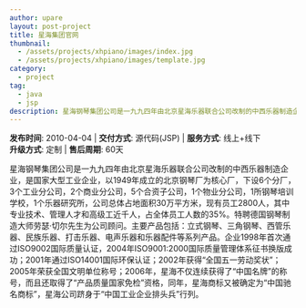 ```yaml
---
author: upare
layout: post-project
title: 星海集团官网
thumbnail:
  - /assets/projects/xhpiano/images/index.jpg
  - /assets/projects/xhpiano/images/template.jpg
category:
  - project
tag:
  - java
  - jsp
description: 星海钢琴集团公司是一九九四年由北京星海乐器联合公司改制的中西乐器制造企业，是国家大型工业企业
---
```

**发布时间**: 2010-04-04 | **交付方式**: 源代码(JSP) | **服务方式**: 线上+线下  
**升级方式**: 定制 | **售后周期**: 60天

 星海钢琴集团公司是一九九四年由北京星海乐器联合公司改制的中西乐器制造企业，是国家大型工业企业，以1949年成立的北京钢琴厂为核心厂，下设6个分厂，3个工业分公司，2个商业分公司，5个合资子公司，1个物业分公司，1所钢琴培训学校，1个乐器研究所，公司总体占地面积30万平方米，现有员工2800人，其中专业技术、管理人才和高级工近千人，占全体员工人数的35%。特聘德国钢琴制造大师劳瑟·切尔先生为公司顾问。主要产品包括：立式钢琴、三角钢琴、西管乐器、民族乐器、打击乐器、电声乐器和乐器配件等系列产品。企业1998年首次通过ISO9002国际质量认证，2004年ISO9001:2000国际质量管理体系征书换版成功；2001年通过ISO14001国际环保认证；2002年获得“全国五一劳动奖状”；2005年荣获全国文明单位称号；2006年，星海不仅连续获得了“中国名牌”的称号，而且还取得了“产品质量国家免检”资格，同年，星海商标又被确定为“中国驰名商标”，星海公司跻身于“中国工业企业排头兵”行列。
